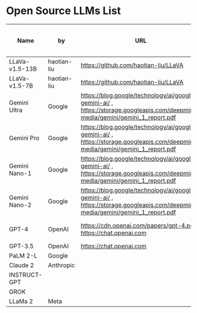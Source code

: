 # Open Source LLMs List

| Name | by | URL | Demo | Size | Max Token | VQAv2 | GQA | VizWiz | SQA | T-VQA | POPE | MME | MM-Bench | SEED | LLaVA-Bench-Wild | MM-Vet | MMLU | GSM8K | MATH | BIG-Bench-Hard | HumanEval | Natural2Code | DROP | Hellaswag | WMT23 | WinoGrande | AI2 Reasoning Challenge (ARC) |
| ---- | ---- | ---- | ---- | ---- | ---- | ---- | ---- | ---- | ---- | ---- | ---- | ---- | ---- | ---- | ---- | ---- | ---- | ---- | ---- | ---- | ---- | ---- | ---- | ---- | ---- | ---- | ---- |
| LLaVa-v1.5-13B | haotian-liu | https://github.com/haotian-liu/LLaVA | https://llava.hliu.cc/ | 13B | | 78.5 | 62.0 | 50.0 | 66.8 | 58.2 | 85.9 | 1510.7 | 64.3 | 58.3 | 58.6 | 65.4 | 31.1 |
| LLaVa-v1.5-7B | haotian-liu | https://github.com/haotian-liu/LLaVA | https://llava.hliu.cc/ | 7B | | 80.0 | 63.3 | 53.6 | 71.6 | 61.3 | 85.9 | 1531.3 | 67.7 | 63.6 | 61.6 | 72.5 | 36.1 |
| Gemini Ultra | Google | https://blog.google/technology/ai/google-gemini-ai/ , https://storage.googleapis.com/deepmind-media/gemini/gemini_1_report.pdf | No Demo is available | 10T? |
| Gemini Pro | Google | https://blog.google/technology/ai/google-gemini-ai/ , https://storage.googleapis.com/deepmind-media/gemini/gemini_1_report.pdf | Through Google API |  1.56T? |
| Gemini Nano-1 | Google | https://blog.google/technology/ai/google-gemini-ai/ , https://storage.googleapis.com/deepmind-media/gemini/gemini_1_report.pdf | Through Pixel | 1.8B |
| Gemini Nano-2 | Google | https://blog.google/technology/ai/google-gemini-ai/ , https://storage.googleapis.com/deepmind-media/gemini/gemini_1_report.pdf | Through Pixel | 3.25B |
| GPT-4 | OpenAI | https://cdn.openai.com/papers/gpt-4.pdf , https://chat.openai.com | https://chat.openai.com | Size is unknown | 8192, 32768 |  |  |  |  |  |  |  |  |  |  |  | 86.4 5-shot |  |  |  | 67.0% 0-shot |  | 80.9 3-shot | 95.3 10-shot | WMT23 | 87.5 5-shot | 96.3 25-shot |
| GPT-3.5 | OpenAI | https://chat.openai.com | https://chat.openai.com |
| PaLM 2-L | Google | 
| Claude 2 | Anthropic |
| INSTRUCT-GPT |
| GROK | 
| LLaMa 2 | Meta |
